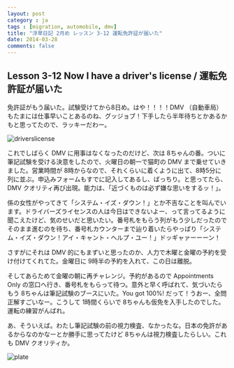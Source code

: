 ```yaml
---
layout: post
category : ja
tags : [migration, automobile, dmv]
title: "浮草日記 2月め レッスン 3-12 運転免許証が届いた"
date: 2014-03-28
comments: false
---
```


## Lesson 3-12 Now I have a driver's license / 運転免許証が届いた

免許証がもう届いた。試験受けてから8日め。はや！！！！﻿DMV （自動車局）もたまには仕事早いことあるのね、グッジョブ！下手したら半年待ちとかあるかもと思ってたので、ラッキーだわー。

![driverslicense](https://lh6.googleusercontent.com/-8pMjevAo51k/UzUMIVvZyGI/AAAAAAAB9vg/VauxlhMle2I/w620-h465-no/14+-+1)

これでしばらく DMV に用事はなくなったのだけど、次は 8ちゃんの番。ついに筆記試験を受ける決意をしたので、火曜日の朝一で猫町の DMV まで乗せていきました。営業時間が 8時からなので、それくらいに着くように出て、8時5分に列に並ぶ。申込みフォームもすでに記入してあるし、ばっちり。と思ってたら、DMV クオリティ再び出現。能力は、「近づくものは必ず嫌な思いをするッ！」。

係の女性がやってきて「システム・イズ・ダウン！」とか不吉なことを叫んでいます。ドライバーズライセンスの人は今日はできないよー、って言ってるように聞こえたけど、気のせいだと思いたい。番号札をもらう列がもう少しだったのでそのまま進むのを待ち、番号札カウンターまで辿り着いたらやっぱり「システム・イズ・ダウン！アイ・キャント・ヘルプ・ユー！」ドッギャァーーーン！

さすがにそれは DMV 的にもまずいと思ったのか、人力で木曜と金曜の予約を受け付けてくれてた。金曜日に 9時半の予約を入れて、この日は離脱。

そしてあらためて金曜の朝に再チャレンジ。予約があるので Appointments Only の窓口へ行き、番号札をもらって待つ。意外と早く呼ばれて、気づいたらもう 8ちゃんは筆記試験のブースにいた。You got 100%! だって！うおー、全問正解すごいなー。こうして 1時間くらいで 8ちゃんも仮免を入手したのでした。運転の練習がんばれ。

あ、そういえば。わたし筆記試験の前の視力検査、なかったな。日本の免許があるからなのかなーとか勝手に思ってたけど 8ちゃんは視力検査したらしい。これも DMV クオリティか。

![plate](https://lh3.googleusercontent.com/-6s6xgptlRSw/UzdZbcXAH5I/AAAAAAAB9-0/0ztF69Tb0fM/w620-h465-no/P1160429.JPG)
